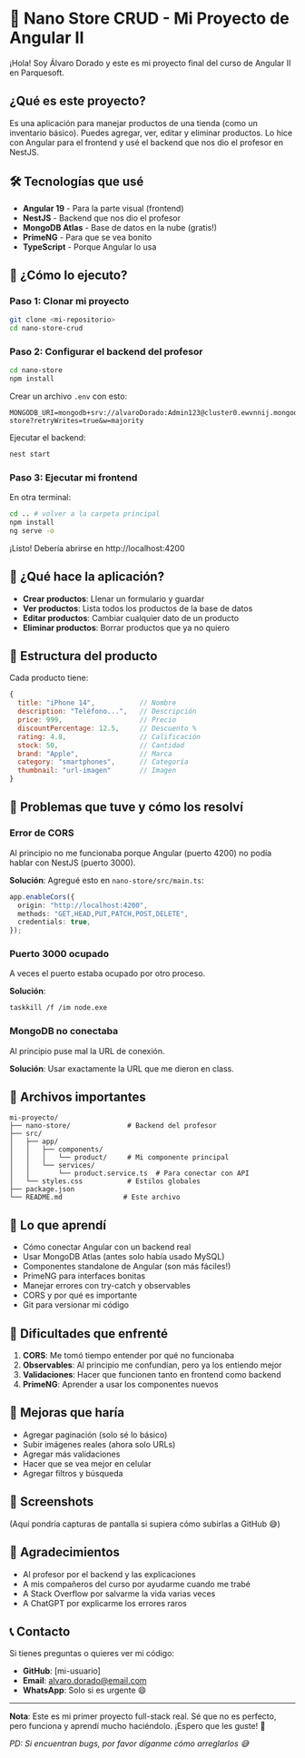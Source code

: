 # 📱 Nano Store CRUD - Mi Proyecto de Angular II

¡Hola! Soy Álvaro Dorado y este es mi proyecto final del curso de Angular II en Parquesoft.

## ¿Qué es este proyecto?

Es una aplicación para manejar productos de una tienda (como un inventario básico). Puedes agregar, ver, editar y eliminar productos. Lo hice con Angular para el frontend y usé el backend que nos dio el profesor en NestJS.

## 🛠️ Tecnologías que usé

- **Angular 19** - Para la parte visual (frontend)
- **NestJS** - Backend que nos dio el profesor
- **MongoDB Atlas** - Base de datos en la nube (gratis!)
- **PrimeNG** - Para que se vea bonito
- **TypeScript** - Porque Angular lo usa

## 🚀 ¿Cómo lo ejecuto?

### Paso 1: Clonar mi proyecto

```bash
git clone <mi-repositorio>
cd nano-store-crud
```

### Paso 2: Configurar el backend del profesor

```bash
cd nano-store
npm install
```

Crear un archivo `.env` con esto:

```
MONGODB_URI=mongodb+srv://alvaroDorado:Admin123@cluster0.ewvnnij.mongodb.net/nano-store?retryWrites=true&w=majority
```

Ejecutar el backend:

```bash
nest start
```

### Paso 3: Ejecutar mi frontend

En otra terminal:

```bash
cd .. # volver a la carpeta principal
npm install
ng serve -o
```

¡Listo! Debería abrirse en http://localhost:4200

## 💾 ¿Qué hace la aplicación?

- **Crear productos**: Llenar un formulario y guardar
- **Ver productos**: Lista todos los productos de la base de datos
- **Editar productos**: Cambiar cualquier dato de un producto
- **Eliminar productos**: Borrar productos que ya no quiero

## 📝 Estructura del producto

Cada producto tiene:

```javascript
{
  title: "iPhone 14",           // Nombre
  description: "Teléfono...",   // Descripción
  price: 999,                   // Precio
  discountPercentage: 12.5,     // Descuento %
  rating: 4.8,                  // Calificación
  stock: 50,                    // Cantidad
  brand: "Apple",               // Marca
  category: "smartphones",      // Categoría
  thumbnail: "url-imagen"       // Imagen
}
```

## 🐛 Problemas que tuve y cómo los resolví

### Error de CORS

Al principio no me funcionaba porque Angular (puerto 4200) no podía hablar con NestJS (puerto 3000).

**Solución**: Agregué esto en `nano-store/src/main.ts`:

```typescript
app.enableCors({
  origin: "http://localhost:4200",
  methods: "GET,HEAD,PUT,PATCH,POST,DELETE",
  credentials: true,
});
```

### Puerto 3000 ocupado

A veces el puerto estaba ocupado por otro proceso.

**Solución**:

```bash
taskkill /f /im node.exe
```

### MongoDB no conectaba

Al principio puse mal la URL de conexión.

**Solución**: Usar exactamente la URL que me dieron en class.

## 📂 Archivos importantes

```
mi-proyecto/
├── nano-store/              # Backend del profesor
├── src/
│   ├── app/
│   │   ├── components/
│   │   │   └── product/     # Mi componente principal
│   │   └── services/
│   │       └── product.service.ts  # Para conectar con API
│   └── styles.css           # Estilos globales
├── package.json
└── README.md               # Este archivo
```

## 🎯 Lo que aprendí

- Cómo conectar Angular con un backend real
- Usar MongoDB Atlas (antes solo había usado MySQL)
- Componentes standalone de Angular (son más fáciles!)
- PrimeNG para interfaces bonitas
- Manejar errores con try-catch y observables
- CORS y por qué es importante
- Git para versionar mi código

## 🤔 Dificultades que enfrenté

1. **CORS**: Me tomó tiempo entender por qué no funcionaba
2. **Observables**: Al principio me confundían, pero ya los entiendo mejor
3. **Validaciones**: Hacer que funcionen tanto en frontend como backend
4. **PrimeNG**: Aprender a usar los componentes nuevos

## 🚀 Mejoras que haría

- Agregar paginación (solo sé lo básico)
- Subir imágenes reales (ahora solo URLs)
- Agregar más validaciones
- Hacer que se vea mejor en celular
- Agregar filtros y búsqueda

## 📱 Screenshots

(Aquí pondría capturas de pantalla si supiera cómo subirlas a GitHub 😅)

## 🙏 Agradecimientos

- Al profesor por el backend y las explicaciones
- A mis compañeros del curso por ayudarme cuando me trabé
- A Stack Overflow por salvarme la vida varias veces
- A ChatGPT por explicarme los errores raros

## 📞 Contacto

Si tienes preguntas o quieres ver mi código:

- **GitHub**: [mi-usuario]
- **Email**: alvaro.dorado@email.com
- **WhatsApp**: Solo si es urgente 😄

---

**Nota**: Este es mi primer proyecto full-stack real. Sé que no es perfecto, pero funciona y aprendí mucho haciéndolo. ¡Espero que les guste! 🚀

_PD: Si encuentran bugs, por favor díganme cómo arreglarlos 😅_
